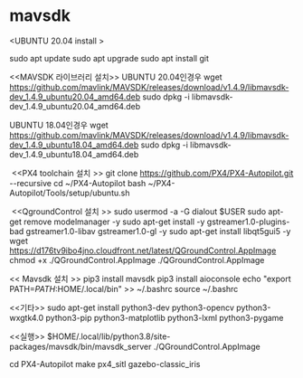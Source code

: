 # mavsdk

<UBUNTU 20.04 install >

sudo apt update
sudo apt upgrade
sudo apt install git

<<MAVSDK 라이브러리 설치>>
UBUNTU 20.04인경우
wget https://github.com/mavlink/MAVSDK/releases/download/v1.4.9/libmavsdk-dev_1.4.9_ubuntu20.04_amd64.deb
sudo dpkg -i  libmavsdk-dev_1.4.9_ubuntu20.04_amd64.deb

UBUNTU 18.04인경우
wget https://github.com/mavlink/MAVSDK/releases/download/v1.4.9/libmavsdk-dev_1.4.9_ubuntu18.04_amd64.deb
sudo dpkg -i  libmavsdk-dev_1.4.9_ubuntu18.04_amd64.deb

​
<<PX4 toolchain 설치 >>
git clone https://github.com/PX4/PX4-Autopilot.git --recursive
cd ~/PX4-Autopilot
bash ~/PX4-Autopilot/Tools/setup/ubuntu.sh

​
<<QgroundControl 설치 >>
sudo usermod -a -G dialout $USER
sudo apt-get remove modelmanager -y
sudo apt-get install -y gstreamer1.0-plugins-bad  gstreamer1.0-libav gstreamer1.0-gl -y
sudo apt-get install libqt5gui5 -y
wget  https://d176tv9ibo4jno.cloudfront.net/latest/QGroundControl.AppImage
chmod +x ./QGroundControl.AppImage
./QGroundControl.AppImage

<< Mavsdk 설치 >>
pip3 install mavsdk
pip3 install aioconsole
echo "export PATH=$PATH:$HOME/.local/bin" >> ~/.bashrc
source ~/.bashrc  

<<기타>>
sudo apt-get install python3-dev python3-opencv python3-wxgtk4.0 python3-pip python3-matplotlib python3-lxml python3-pygame

<<실행>>
$HOME/.local/lib/python3.8/site-packages/mavsdk/bin/mavsdk_server
./QGroundControl.AppImage

cd PX4-Autopilot
make px4_sitl gazebo-classic_iris
